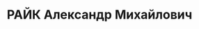 ---
title: РАЙК Александр Михайлович
description: "1902 р., м. Кривий Ріг Дніпропетровської обл., єврей, з робітників,\
  \ позапартійний, освіта вища, головнийінженер проектного інституту \"Кривбаспроект\"\
  . \n  28.11.1937 р.звинувачений у належності до к/рев. організації, розстріляний\
  \ 29.11.1937 р. \n  Реабілітований 06.06.1956 р."
---